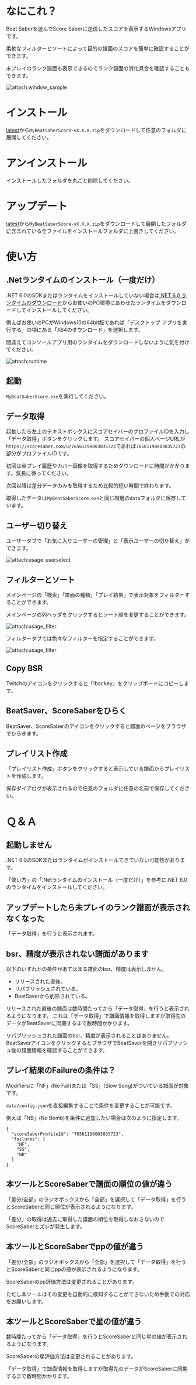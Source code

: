 # なにこれ？

Beat Saberを遊んでScore Saberに送信したスコアを表示するWindowsアプリです。

柔軟なフィルターとソートによって目的の譜面のスコアを簡単に確認することができます。

未プレイのランク譜面も表示できるのでランク譜面の消化具合を確認することもできます。

<img src="image/window_sample.png" alt="attach:window_sample" title="attach:window_sample">

# インストール

[latest](https://github.com/tkns3/MyBeatSaberScore/releases/latest)から`MyBeatSaberScore-vX.X.X.zip`をダウンロードして任意のフォルダに展開してください。

# アンインストール

インストールしたフォルダを丸ごと削除してください。

# アップデート

[latest](https://github.com/tkns3/MyBeatSaberScore/releases/latest)から`MyBeatSaberScore-vX.X.X.zip`をダウンロードして展開したフォルダに含まれている全ファイルをインストールフォルダに上書きしてください。

# 使い方

## .Netランタイムのインストール（一度だけ）

.NET 6.0のSDKまたはランタイムをインストールしていない場合は[.NET 6.0 ランタイムのダウンロード](https://dotnet.microsoft.com/ja-jp/download/dotnet/6.0/runtime)からお使いのPC環境にあわせたランタイムをダウンロードしてインストールしてください。

例えばお使いのPCがWindows10の64bit版であれば「デスクトップ アプリを実行する」の項にある「X64のダウンロード」を選択します。

間違えてコンソールアプリ用のランタイムをダウンロードしないように気を付けてください。

<img src="image/runtime.png" alt="attach:runtime" title="attach:runtime">

## 起動

`MyBeatSaberScore.exe`を実行してください。

## データ取得

起動したら左上のテキストボックスにスコアセイバーのプロファイルIDを入力し「データ取得」ボタンをクリックします。
スコアセイバーの個人ページURLが`https://scoresaber.com/u/76561198003035723`であれば`76561198003035723`の部分がプロファイルIDです。

初回は全プレイ履歴やカバー画像を取得するためダウンロードに時間がかかります。気長に待ってください。

次回以降は差分データのみを取得するため比較的短い時間で終わります。

取得したデータは`MyBeatSaberScore.exe`と同じ階層の`data`フォルダに保存しています。

## ユーザー切り替え

ユーザータブで「お気に入りユーザーの管理」と「表示ユーザーの切り替え」ができます。

<img src="image/usage_userselect.png" alt="attach:usage_userselect" title="attach:usage_userselect">

## フィルターとソート

メインページの「検索」「譜面の種類」「プレイ結果」で表示対象をフィルターすることができます。

メインページの列ヘッダをクリックするとソート順を変更することができます。

<img src="image/usage_filter.png" alt="attach:usage_filter" title="attach:usage_filter">

フィルタータブでは色々なフィルターを指定することができます。

<img src="image/usage_filter2.png" alt="attach:usage_filter" title="attach:usage_filter">

## Copy BSR

Twitchのアイコンをクリックすると「!bsr key」をクリップボードにコピーします。

## BeatSaver、ScoreSaberをひらく

BeatSaver、ScoreSaberのアイコンをクリックすると譜面のページをブラウザでひらきます。

## プレイリスト作成

「プレイリスト作成」ボタンをクリックすると表示している譜面からプレイリストを作成します。

保存ダイアログが表示されるので任意のフォルダに任意の名前で保存してください。

# Ｑ＆Ａ

## 起動しません

.NET 6.0のSDKまたはランタイムがインストールできていない可能性があります。

「使い方」の「.Netランタイムのインストール（一度だけ）」を参考に.NET 6.0のランタイムをインストールしてください。

## アップデートしたら未プレイのランク譜面が表示されなくなった

「データ取得」を行うと表示されます。

## bsr、精度が表示されない譜面があります

以下のいずれかの条件があてはまる譜面のbsr、精度は表示しません。

- リリースされた直後。
- リパブリッシュされている。
- BeatSaverから削除されている。

リリースされた直後の譜面は数時間たってから「データ取得」を行うと表示されるようになります。
これは「データ取得」で譜面情報を取得しますが取得先のデータがBeatSaverに同期するまで数時間かかります。

リパブリッシュされた譜面のbsr、精度が表示されることはありません。
BeatSaverアイコンをクリックするとブラウザでBeatSaverを開きリパブリッシュ後の譜面情報を確認することができます。

## プレイ結果のFailureの条件は？

Modifiersに「NF」(No Fail)または「SS」(Slow Song)がついている譜面が対象です。

`data/config.json`を直接編集することで条件を変更することが可能です。

例えば「NB」(No Bomb)を条件に追加したい場合は次のように指定します。


    {
      "scoreSaberProfileId": "76561198003035723",
      "failures": [
        "NF",
        "SS",
        "NB"
      ]
    }

## 本ツールとScoreSaberで譜面の順位の値が違う

「差分/全部」のラジオボックスから「全部」を選択して「データ取得」を行うとScoreSaberと同じ順位が表示されるようになります。

「差分」の取得は過去に取得した譜面の順位を取得しなおさないのでScoreSaberとズレが発生します。

## 本ツールとScoreSaberでppの値が違う

「差分/全部」のラジオボックスから「全部」を選択して「データ取得」を行うとScoreSaberと同じppの値が表示されるようになります。

ScoreSaberのpp評価方法は変更されることがあります。

ただし本ツールはその変更を自動的に検知することができないため手動での対応をお願いします。

## 本ツールとScoreSaberで星の値が違う

数時間たってから「データ取得」を行うとScoreSaberと同じ星の値が表示されるようになります。

ScoreSaberの星評価方法は変更されることがあります。

「データ取得」で譜面情報を取得しますが取得先のデータがScoreSaberに同期するまで数時間かかります。


